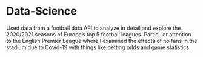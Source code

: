 # Data-Science
Used data from a football data API to analyze in detail and explore the 2020/2021 seasons of Europe’s top 5 football leagues. Particular attention to the English Premier League where I examined the effects of no fans in the stadium due to Covid-19 with things like betting odds and game statistics.
